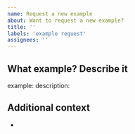 ```yaml
---
name: Request a new example
about: Want to request a new example?
title: ''
labels: 'example request'
assignees: ''
---
```


## What example? Describe it

example:
description:

## Additional context

-
